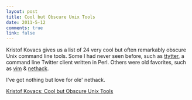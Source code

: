 ```yaml
--- 
layout: post
title: Cool but Obscure Unix Tools
date: 2011-5-12
comments: true
link: false
---
```

Kristof Kovacs gives us a list of 24 very cool but often remarkably obscure Unix command line tools. Some I had never seen before, such as <a href="http://www.floodgap.com/software/ttytter/">ttytter</a>, a command line Twitter client written in Perl. Others were old favorites, such as <a href="http://www.vim.org/">vim</a> &amp; <a href="http://www.nethack.org/">nethack</a>.

I've got nothing but love for ole' nethack.

<a href="http://kkovacs.eu/cool-but-obscure-unix-tools">Kristof Kovacs: Cool but Obscure Unix Tools</a>
